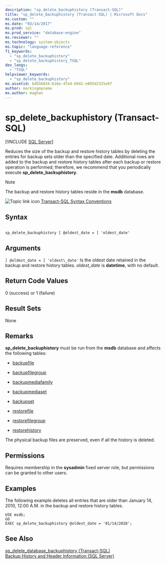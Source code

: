 ```yaml
---
description: "sp_delete_backuphistory (Transact-SQL)"
title: "sp_delete_backuphistory (Transact-SQL) | Microsoft Docs"
ms.custom: ""
ms.date: "03/14/2017"
ms.prod: sql
ms.prod_service: "database-engine"
ms.reviewer: ""
ms.technology: system-objects
ms.topic: "language-reference"
f1_keywords: 
  - "sp_delete_backuphistory"
  - "sp_delete_backuphistory_TSQL"
dev_langs: 
  - "TSQL"
helpviewer_keywords: 
  - "sp_delete_backuphistory"
ms.assetid: bdb56834-616e-47e4-b942-e895d2325e97
author: markingmyname
ms.author: maghan
---
```

# sp_delete_backuphistory (Transact-SQL)
[!INCLUDE [SQL Server](../../includes/applies-to-version/sqlserver.md)]

  Reduces the size of the backup and restore history tables by deleting the entries for backup sets older than the specified date. Additional rows are added to the backup and restore history tables after each backup or restore operation is performed; therefore, we recommend that you periodically execute **sp_delete_backuphistory**.  
  
> [!NOTE]  
>  The backup and restore history tables reside in the **msdb** database.  
  
 ![Topic link icon](../../database-engine/configure-windows/media/topic-link.gif "Topic link icon") [Transact-SQL Syntax Conventions](../../t-sql/language-elements/transact-sql-syntax-conventions-transact-sql.md)  
  
## Syntax  
  
```  
  
sp_delete_backuphistory [ @oldest_date = ] 'oldest_date'   
```  
  
## Arguments  
`[ @oldest_date = ] 'oldest\_date'`
 Is the oldest date retained in the backup and restore history tables. *oldest_date* is **datetime**, with no default.  
  
## Return Code Values  
 0 (success) or 1 (failure)  
  
## Result Sets  
 None  
  
## Remarks  
 **sp_delete_backuphistory** must be run from the **msdb** database and affects the following tables:  
  
-   [backupfile](../../relational-databases/system-tables/backupfile-transact-sql.md)  
  
-   [backupfilegroup](../../relational-databases/system-tables/backupfilegroup-transact-sql.md)  
  
-   [backupmediafamily](../../relational-databases/system-tables/backupmediafamily-transact-sql.md)  
  
-   [backupmediaset](../../relational-databases/system-tables/backupmediaset-transact-sql.md)  
  
-   [backupset](../../relational-databases/system-tables/backupset-transact-sql.md)  
  
-   [restorefile](../../relational-databases/system-tables/restorefile-transact-sql.md)  
  
-   [restorefilegroup](../../relational-databases/system-tables/restorefilegroup-transact-sql.md)  
  
-   [restorehistory](../../relational-databases/system-tables/restorehistory-transact-sql.md)  
  
 The physical backup files are preserved, even if all the history is deleted.  
  
## Permissions  
 Requires membership in the **sysadmin** fixed server role, but permissions can be granted to other users.  
  
## Examples  
 The following example deletes all entries that are older than January 14, 2010, 12:00 A.M. in the backup and restore history tables.  
  
```  
USE msdb;  
GO  
EXEC sp_delete_backuphistory @oldest_date = '01/14/2010';  
```  
  
## See Also  
 [sp_delete_database_backuphistory &#40;Transact-SQL&#41;](../../relational-databases/system-stored-procedures/sp-delete-database-backuphistory-transact-sql.md)   
 [Backup History and Header Information &#40;SQL Server&#41;](../../relational-databases/backup-restore/backup-history-and-header-information-sql-server.md)  
  
  
